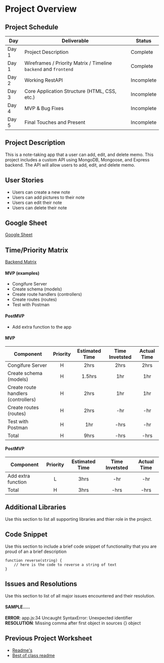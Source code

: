 # Project Overview

## Project Schedule
|  Day | Deliverable | Status
|---|---| ---|
|Day 1| Project Description | Complete
|Day 1| Wireframes / Priority Matrix / Timeline `backend` and `frontend`| Complete
|Day 2| Working RestAPI | Incomplete
|Day 3| Core Application Structure (HTML, CSS, etc.) | Incomplete
|Day 4| MVP & Bug Fixes | Incomplete
|Day 5| Final Touches and Present | Incomplete

## Project Description
This is a note-taking app that a user can add, edit, and delete memo. This project includes a custom API using MongoDB, Mongoose, and Express backend. The API will allow users to add, edit, and delete memo.

## User Stories 
- Users can create a new note
- Users can add pictures to their note 
- Users can edit their note
- Users can delete their note 

## Google Sheet
[Google Sheet](https://docs.google.com/spreadsheets/d/1PyCkPZeIBSzU58bRY3UI4p7iiJOjNmuEtmBo9yVgr8A/edit?usp=sharing) 

## Time/Priority Matrix 
[Backend Matrix](https://docs.google.com/presentation/d/1NXjgKb0sx3a8bXva7Sy3hEhXmCKah-mM6NvYDY1d13w/edit?usp=sharing) 


#### MVP (examples)

- Congifure Server
- Create schema (models)
- Create route handlers (controllers)
- Create routes (routes)
- Test with Postman


#### PostMVP 
- Add extra function to the app 


#### MVP
| Component | Priority | Estimated Time | Time Invetsted | Actual Time |
| --- | :---: |  :---: | :---: | :---: |
| Congifure Server | H | 2hrs | 2hrs | 2hrs|
| Create schema (models) | H | 1.5hrs | 1hr | 1hr| 
| Create route handlers (controllers) | H | 2hrs | 1hr | 1hr|
| Create routes (routes) | H | 2hrs| -hr | -hr |
| Test with Postman| H | 1hr | -hrs | -hr|
| Total | H | 9hrs| -hrs | -hrs |

#### PostMVP
| Component | Priority | Estimated Time | Time Invetsted | Actual Time |
| --- | :---: |  :---: | :---: | :---: |
| Add extra function | L | 3hrs | -hr | -hr|
| Total | H | 3hrs| -hrs | -hrs |

## Additional Libraries
 Use this section to list all supporting libraries and thier role in the project. 

## Code Snippet

Use this section to include a brief code snippet of functionality that you are proud of an a brief description  

```
function reverse(string) {
	// here is the code to reverse a string of text
}
```

## Issues and Resolutions
 Use this section to list of all major issues encountered and their resolution.

#### SAMPLE.....
**ERROR**: app.js:34 Uncaught SyntaxError: Unexpected identifier                                
**RESOLUTION**: Missing comma after first object in sources {} object

## Previous Project Worksheet
 - [Readme's](https://github.com/jkeohan/fewd-class-repo/tree/master/final-project-worksheet/project-worksheet-examples)
 - [Best of class readme](https://github.com/jkeohan/fewd-class-repo/blob/master/final-project-worksheet/project-worksheet-examples/portfolio-gracie.md)
